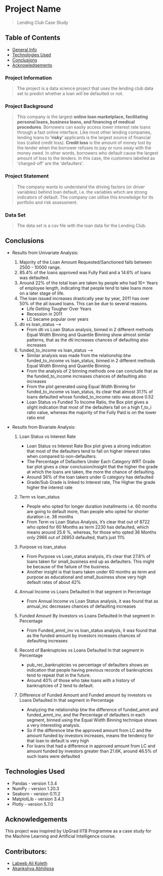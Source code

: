 # Project Name
> Lending Club Case Study


## Table of Contents
* [General Info](#general-information)
* [Technologies Used](#technologies-used)
* [Conclusions](#conclusions)
* [Acknowledgements](#acknowledgements)

<!-- You can include any other section that is pertinent to your problem -->

### Project Information

> The project is a data science project that uses the lending club data set to predict whether a loan will be defaulted or not.

### Project Background

> This company is the largest **online loan marketplace, facilitating personal loans, business loans, and financing of medical procedures**. Borrowers can easily access lower interest rate loans through a fast online interface. Like most other lending companies, lending loans to **‘risky’** applicants is the largest source of financial loss (called credit loss). **Credit loss** is the amount of money lost by the lender when the borrower refuses to pay or runs away with the money owed. In other words, borrowers who default cause the largest amount of loss to the lenders. In this case, the customers labelled as 'charged-off' are the 'defaulters'.

### Project Statement

> The company wants to understand the driving factors (or driver variables) behind loan default, i.e. the variables which are strong indicators of default. The company can utilise this knowledge for its portfolio and risk assessment.

### Data Set

> The data set is a csv file with the loan data for the Lending Club.


<!-- You don't have to answer all the questions - just the ones relevant to your project. -->

## Conclusions
- Results from Univariate Analysis:
  
  1. Majority of the Loan Amount Requested/Sanctioned falls between 2500 - 10000 range.
  2. 85.4% of the loans approved was Fully Paid and a 14.6% of loans was defaulted.
  3. Around 22% of the total loan are taken by people who had 10+ Years of employee length, indicating that people tend to take loans more on a later stage of life.
  4. The loan issued increases drastically year by year, 2011 has over 50% of the all issued loans. This can be due to several reasons.
		- Life Getting Tougher Over Years
		- Recession in 2011
		- LC became popular over years
  6. dti vs loan_status --> 
	    - From dti vs Loan Status analysis, binned in 2 different methods Equal Width Binning and Quantile Binning show almost similar patterns, that as the dti increases chances of defaulting also increases
  7. funded_to_income vs loan_status -->
		- Similar analysis was made from the relationship btw funded_to_income vs loan_status, binned in 2 different methods Equal Width Binning and Quantile Binning.
		- From the analysis of 2 binning methods one can conclude that as the funded_to_income increases chances of defaulting also increases
		- From the plot generated using Equal Width Binning for funded_to_income vs loan_status, its clear that almost 31.1% of loans defaulted whose funded_to_income ratio was above 0.52
		- Loan Status vs Funded To Income Ratio, the Box plot gives a slight indication that most of the defaulters fall on a high f_to_i ratio value, whereas the majority of the Fully Paid is on the lower ratio end

- Results from Bivariate Analysis:
  
  1. Loan Status vs Interest Rate
		- Loan Status vs Interest Rate Box plot gives a strong indication that most of the defaulters tend to fall on higher interest rates when compared to non-defaulters.  
		- The Percentage of Defaulters Under Each Category WRT Grade bar plot gives a clear conclusion/insight that the higher the grade at which the loans are taken, the more the chance of defaulting. 
		- Around 36% of the loan takers under G category has defaulted
		- Grade/Sub Grade is linked to Interest rate, The Higher the grade higher the interest rate

  2. Term vs loan_status
		- People who opted for longer duration installments i.e. 60 months are going to default more, than people who opted for shorter duration i.e. 36 months
		- From Term vs Loan Status Analysis, it’s clear that out of 8722 who opted for 60 Months as term 2230 has defaulted, which means around 25.6 %, whereas, for those who opted 36 Months only 2966 out of 26953 defaulted, that’s just 11%

  3. Purpose vs loan_status
		- From Purpose vs Loan_status analysis, it’s clear that 27.8% of loans taken for small_business end up as defaulters. This might be because of the failure of the business.
		- Another insight is that loans taken under 60 months as term and purpose as educational and small_business show very high default rates of about 42%

  4. Annual Income vs Loans Defaulted In that segment in Percentage
		- From Annual Income vs Loan Status analysis, it was found that as annual_inc decreases chances of defaulting increases

  5. Funded Amount By Investors vs Loans Defaulted In that segment in Percentage
		- From Funded_amnt_inv vs loan_status analysis, it was found that as the funded amount by investors increases chances of defaulting increases

  6. Record of Bankruptcies vs Loans Defaulted In that segment in Percentage
		- pub_rec_bankruptcies vs percentage of defaulters shows an indication that people having previous records of bankruptcies tend to repeat that in the future.
		- Around 40% of those who take loans with a history of bankruptcies of 2 tend to default. 

  7. Difference of Funded Amount and Funded amount by investors vs Loans Defaulted In that segment in Percentage
		- Analyzing the relationship btw the difference of funded_amnt and funded_amnt_inv, and the Percentage of defaulters in each segment, binned using the Equal Width Binning technique shows a very interesting analysis.
		- So if the difference btw the approved amount from LC and the amount funded by investors increases, means the tendency for that loan to default is very high
		- For loans that had a difference in approved amount from LC and amount funded by investors greater than 21.6K, around 46.5% of such loans were defaulted


<!-- You don't have to answer all the questions - just the ones relevant to your project. -->


## Technologies Used
- Pandas - version 1.3.4
- NumPy - version 1.20.3
- Seaborn - version 0.11.2
- MatplotLib - version 3.4.3
- Plotly - version 5.7.0


<!-- As the libraries versions keep on changing, it is recommended to mention the version of library used in this project -->

## Acknowledgements
This project was inspired by UpGrad IITB Programme as a case study for the Machine Learning and Artificial Intelligence course.

<!-- Optional -->
<!-- ## License -->
<!-- This project is open source and available under the [... License](). -->
<!-- You don't have to include all sections - just the one's relevant to your project -->

## Contributors:

* [Labeeb Ali Koleth](https://github.com/LabeebAli97)
* [Akankshya Abhilipsa](https://github.com/Aabhilipsa)

